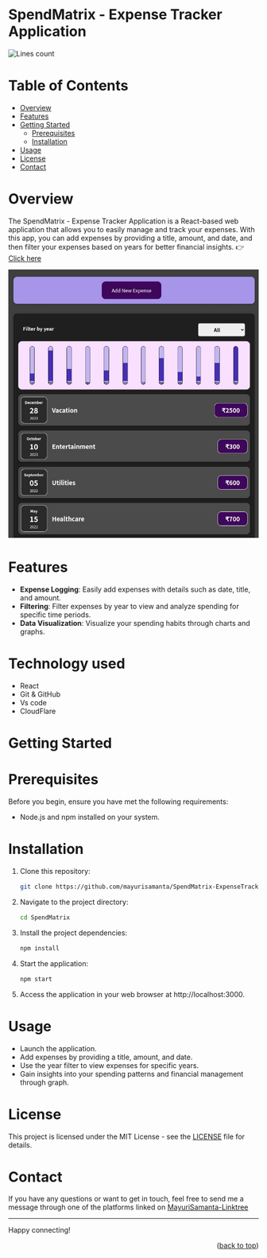 <a name="readme-top"></a>

# SpendMatrix - Expense Tracker Application

![Lines count](https://img.shields.io/endpoint?url=https%3A%2F%2Fghloc.vercel.app%2Fapi%2Fmayurisamanta%2FSpendMatrix-ExpenseTrackerApplication%2Fbadge&color=hex)

# Table of Contents

- [Overview](#Overview)
- [Features](#features)
- [Getting Started](#getting-started)
  - [Prerequisites](#prerequisites)
  - [Installation](#installation)
- [Usage](#usage)
- [License](#license)
- [Contact](#contact)

# Overview 
The SpendMatrix - Expense Tracker Application is a React-based web application that allows you to easily manage and track your expenses. With this app, you can add expenses by providing a title, amount, and date, and then filter your expenses based on years for better financial insights.
👉 [Click here](https://spendmatrix-expensetrackerapplication.pages.dev/)

<img width="900px" loading="lazy" src="https://github.com/mayurisamanta/SpendMatrix-ExpenseTrackerApplication/blob/master/SpendMatrix/public/spendMatrix.jpeg?raw=true" alt="Image Description">

# Features

- **Expense Logging**: Easily add expenses with details such as date, title, and amount.
- **Filtering**: Filter expenses by year to view and analyze spending for specific time periods.
- **Data Visualization**: Visualize your spending habits through charts and graphs.

# Technology used 

- React
- Git & GitHub
- Vs code
- CloudFlare

# Getting Started

# Prerequisites

Before you begin, ensure you have met the following requirements:

- Node.js and npm installed on your system.

# Installation

1. Clone this repository:

   ```bash
   git clone https://github.com/mayurisamanta/SpendMatrix-ExpenseTrackerApplication.git

2. Navigate to the project directory:

   ```bash
   cd SpendMatrix

3. Install the project dependencies:

   ```bash
   npm install

4. Start the application:

   ```bash
   npm start

5. Access the application in your web browser at http://localhost:3000.

# Usage

- Launch the application.
- Add expenses by providing a title, amount, and date.
- Use the year filter to view expenses for specific years.
- Gain insights into your spending patterns and financial management through graph.

# License

This project is licensed under the MIT License - see the [LICENSE](https://github.com/mayurisamanta/SpendMatrix-ExpenseTrackerApplication/blob/master/LICENSE) file for details.

# Contact

If you have any questions or want to get in touch, feel free to send me a message through one of the platforms linked on [MayuriSamanta-Linktree](https://mayurisamanta.github.io/linktree/)

---

Happy connecting!

<p align="right">(<a href="#readme-top">back to top</a>)</p>
